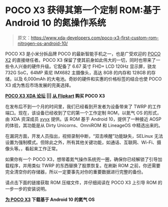 # POCO X3 获得其第一个定制 ROM:基于 Android 10 的氮操作系统

> 原文：<https://www.xda-developers.com/poco-x3-first-custom-rom-nitrogen-os-android-10/>

POCO X3 是小米分拆品牌 POCO 的最新智能手机之一，也是广受欢迎的 [POCO X2](https://www.xda-developers.com/poco-x2-review-better-than-poco-f1/) 的直接继任者。POCO X3 保留了使其前身如此伟大的一切，同时也带来了一些令人兴奋的硬件升级。它配备了 6.67 英寸 FHD+ LCD 120Hz 显示屏，骁龙 732G SoC，64MP 索尼 IMX682 主摄像头，高达 8GB 的内存和 128GB 的存储，以及 6,000mAh 的大电池。奇妙的硬件和实惠的价格标签的结合也使 POCO X3 成为售后市场发展的完美选择。

**[POCO X3 XDA 论坛](https://forum.xda-developers.com/xiaomi-poco-x3-nfc) ||| [从 Flipkart](https://www.flipkart.com/poco-x3-cobalt-blue-64-gb/p/itme71cba415d626) 购买 POCO X3**

在发布后不到一个月的时间里，我们已经看到开发者为设备带来了 TWRP 的工作端口。现在，该设备已经收到了它的第一个工作定制 ROM，以氮气 OS 的形式，由 XDA 资深成员 [xyyx](https://forum.xda-developers.com/member.php?u=5422618) 提供。该 ROM 基于 Android 10，提供了一种接近 AOSP 的体验，其功能是从 Dirty Unicorns、OmniROM 和 LineageOS 中精选出来的。

在漏洞方面，开发人员指出，视频录制中断，“双击唤醒”功能缺失，SELinux 无法设置为强制模式。但除此之外，所有其他关键功能，如通话、互联网、Wi-Fi、摄像头等。，看起来工作正常。

如果你有一个 POCO X3，想带着氮气操作系统兜一圈，确保你已经解锁了引导加载程序，并用类似 TWRP 的东西替换了股票恢复。在刷新 ROM 之前，你还需要完全清空你的存储器，所以一定要事先对你的重要数据进行完整的备份。

请点击下面的链接获取 ROM 压缩文件，并仔细阅读在 POCO X3 上引导 ROM 的一步一步的安装说明。

**[为 POCO X3](https://forum.xda-developers.com/xiaomi-poco-x3-nfc/development/rom-nitrogen-os-beta-t4173237) 下载基于 Android 10 的氮气 OS**